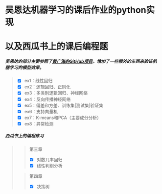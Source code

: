 # 吴恩达机器学习的课后作业的python实现
# 以及西瓜书上的课后编程题

##### 吴恩达的部分主要参照了[黄广海的GitHub项目](https://github.com/fengdu78/Coursera-ML-AndrewNg-Notes)。增加了一些额外的东西来验证机器学习的模型效果。

> - [x] ex1：线性回归
> - [x] ex2：逻辑回归、正则化
> - [x] ex3：多类别逻辑回归、神经网络
> - [x] ex4：反向传播神经网络
> - [x] ex5：偏差和方差、训练集|测试集|验证集
> - [x] ex6：支持向量机
> - [x] ex7：K-means和PCA（主要成分分析）
> - [x] ex8：异常检测

##### 西瓜书上的编程练习
> > 第三章
> > - [x] 对数几率回归
> > - [x] 线性判别分析
>
> > 第四章
> > - [x] 决策树

